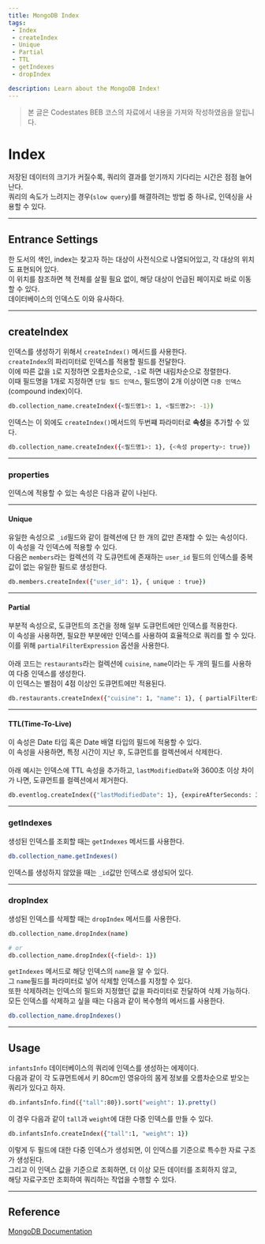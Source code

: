 ```yaml
---
title: MongoDB Index
tags: 
 - Index
 - createIndex
 - Unique
 - Partial
 - TTL
 - getIndexes
 - dropIndex

description: Learn about the MongoDB Index!
---
```


> 본 글은 Codestates BEB 코스의 자료에서 내용을 가져와 작성하였음을 알립니다.  

<!-- {% include alert.html type="danger" title="Warning!" content="이 문서는 아직 미완성 문서입니다." %} -->

# Index
저장된 데이터의 크기가 커질수록, 쿼리의 결과를 얻기까지 기다리는 시간은 점점 늘어난다.  
쿼리의 속도가 느려지는 경우(`slow query`)를 해결하려는 방법 중 하나로, 인덱싱을 사용할 수 있다.  

---

## Entrance Settings
한 도서의 색인, index는 찾고자 하는 대상이 사전식으로 나열되어있고, 각 대상의 위치도 표현되어 있다.  
이 위치를 참조하면 책 전체를 살필 필요 없이, 해당 대상이 언급된 페이지로 바로 이동할 수 있다.  
데이터베이스의 인덱스도 이와 유사하다.  

---

## createIndex
인덱스를 생성하기 위해서 `createIndex()` 메서드를 사용한다.  
`createIndex`의 파리미터로 인덱스를 적용할 필드를 전달한다.  
이에 따른 값을 `1`로 지정하면 오름차순으로, `-1`로 하면 내림차순으로 정렬한다.  
이때 필드명을 1개로 지정하면 `단일 필드 인덱스`, 필드명이 2개 이상이면 `다중 인덱스`(compound index)이다.  
```bash
db.collection_name.createIndex({<필드명1>: 1, <필드명2>: -1})
```

인덱스는 이 외에도 `createIndex()`메서드의 두번쨰 파라미터로 **속성**을 추가할 수 있다.  
```bash
db.collection_name.createIndex({<필드명1>: 1}, {<속성 property>: true})
```

---

### properties
인덱스에 적용할 수 있는 속성은 다음과 같이 나뉜다.  

---

#### Unique
유일한 속성으로 `_id`필드와 같이 컬렉션에 단 한 개의 값만 존재할 수 있는 속성이다.  
이 속성을 각 인덱스에 적용할 수 있다.  
다음은 `members`라는 컬렉션의 각 도큐먼트에 존재하는 `user_id` 필드의 인덱스를 중복값이 없는 유일한 필드로 생성한다.  

```bash
db.members.createIndex({"user_id": 1}, { unique : true})
```

---

#### Partial
부분적 속성으로, 도큐먼트의 조건을 정해 일부 도큐먼트에만 인덱스를 적용한다.  
이 속성을 사용하면, 필요한 부분에만 인덱스를 사용하여 효율적으로 쿼리를 할 수 있다.  
이를 위해 `partialFilterExpression` 옵션을 사용한다.  
<br>
아래 코드는 `restaurants`라는 컬렉션에 `cuisine`, `name`이라는 두 개의 필드를 사용하여 다중 인덱스를 생성한다.  
이 인덱스는 별점이 4점 이상인 도큐먼트에만 적용된다.  
```bash
db.restaurants.createIndex({"cuisine": 1, "name": 1}, { partialFilterExpression : { rating: {$gt:4}})
```

---

#### TTL(Time-To-Live)
이 속성은 Date 타입 혹은 Date 배열 타입의 필드에 적용할 수 있다.  
이 속성을 사용하면, 특정 시간이 지난 후, 도큐먼트를 컬렉션에서 삭제한다.  
<br>
아래 예시는 인덱스에 TTL 속성을 추가하고, `lastModifiedDate`와 3600초 이상 차이가 나면, 도큐먼트를 컬렉션에서 제거한다.  
```bash
db.eventlog.createIndex({"lastModifiedDate": 1}, {expireAfterSeconds: 3600})
```

---

### getIndexes
생성된 인덱스를 조회할 때는 `getIndexes` 메서드를 사용한다.  
```bash
db.collection_name.getIndexes()
```
인덱스를 생성하지 않았을 때는 `_id`값만 인덱스로 생성되어 있다.  

---

### dropIndex
생성된 인덱스를 삭제할 때는 `dropIndex` 메서드를 사용한다.  
```bash
db.collection_name.dropIndex(name)

# or
db.collection_name.dropIndex({<field>: 1})
```
`getIndexes` 메서드로 해당 인덱스의 `name`을 알 수 있다.  
그 `name`필드를 파라미터로 넣어 삭제할 인덱스를 지정할 수 있다.  
또한 삭제하려는 인덱스의 필드와 지정했던 값을 파라미터로 전달하여 삭제 가능하다.
<br>
모든 인덱스를 삭제하고 싶을 때는 다음과 같이 복수형의 메서드를 사용한다.  
```bash
db.collection_name.dropIndexes()
```

---

## Usage
`infantsInfo` 데이터베이스의 쿼리에 인덱스를 생성하는 에제이다.  
다음과 같이 각 도큐먼트에서 키 80cm인 영유아의 몸게 정보를 오름차순으로 받오는 쿼리가 있다고 하자.  

```bash
db.infantsInfo.find({"tall":80}).sort("weight": 1).pretty()
```

이 경우 다음과 같이 `tall`과 `weight`에 대한 다중 인덱스를 만들 수 있다.  

```bash
db.infantsInfo.createIndex({"tall":1, "weight": 1})
```

이렇게 두 필드에 대한 다중 인덱스가 생성되면, 이 인덱스를 기준으로 특수한 자료 구조가 생성된다.  
그리고 이 인덱스 값을 기준으로 조회하면, 더 이상 모든 데이터를 조회하지 않고,  
해당 자료구조만 조회하여 쿼리하는 작업을 수행할 수 있다.  

---

## Reference
[MongoDB Documentation](https://www.mongodb.com/docs/manual/core/index-unique/)
